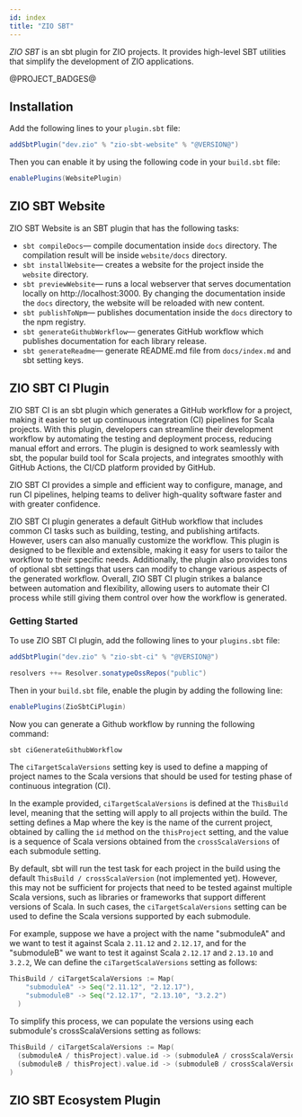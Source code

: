 ```yaml
---
id: index
title: "ZIO SBT"
---
```


_ZIO SBT_ is an sbt plugin for ZIO projects. It provides high-level SBT utilities that simplify the development of ZIO applications.

@PROJECT_BADGES@

## Installation

Add the following lines to your `plugin.sbt` file:

```scala
addSbtPlugin("dev.zio" % "zio-sbt-website" % "@VERSION@")
```

Then you can enable it by using the following code in your `build.sbt` file:

```scala
enablePlugins(WebsitePlugin)
```

## ZIO SBT Website

ZIO SBT Website is an SBT plugin that has the following tasks:

- `sbt compileDocs`— compile documentation inside `docs` directory. The compilation result will be inside `website/docs` directory.
- `sbt installWebsite`— creates a website for the project inside the `website` directory.
- `sbt previewWebsite`— runs a local webserver that serves documentation locally on http://localhost:3000. By changing the documentation inside the `docs` directory, the website will be reloaded with new content.
- `sbt publishToNpm`— publishes documentation inside the `docs` directory to the npm registry.
- `sbt generateGithubWorkflow`— generates GitHub workflow which publishes documentation for each library release.
- `sbt generateReadme`— generate README.md file from `docs/index.md` and sbt setting keys.

## ZIO SBT CI Plugin

ZIO SBT CI is an sbt plugin which generates a GitHub workflow for a project, making it easier to set up continuous integration (CI) pipelines for Scala projects. With this plugin, developers can streamline their development workflow by automating the testing and deployment process, reducing manual effort and errors. The plugin is designed to work seamlessly with sbt, the popular build tool for Scala projects, and integrates smoothly with GitHub Actions, the CI/CD platform provided by GitHub.

ZIO SBT CI provides a simple and efficient way to configure, manage, and run CI pipelines, helping teams to deliver high-quality software faster and with greater confidence.

ZIO SBT CI plugin generates a default GitHub workflow that includes common CI tasks such as building, testing, and publishing artifacts. However, users can also manually customize the workflow. This plugin is designed to be flexible and extensible, making it easy for users to tailor the workflow to their specific needs. Additionally, the plugin also provides tons of optional sbt settings that users can modify to change various aspects of the generated workflow. Overall, ZIO SBT CI plugin strikes a balance between automation and flexibility, allowing users to automate their CI process while still giving them control over how the workflow is generated.

### Getting Started

To use ZIO SBT CI plugin, add the following lines to your `plugins.sbt` file:

```scala
addSbtPlugin("dev.zio" % "zio-sbt-ci" % "@VERSION@")

resolvers ++= Resolver.sonatypeOssRepos("public")
```

Then in your `build.sbt` file, enable the plugin by adding the following line:

```scala
enablePlugins(ZioSbtCiPlugin)
```

Now you can generate a Github workflow by running the following command:

```bash
sbt ciGenerateGithubWorkflow
```

The `ciTargetScalaVersions` setting key is used to define a mapping of project names to the Scala versions that should be used for testing phase of continuous integration (CI).

In the example provided, `ciTargetScalaVersions` is defined at the `ThisBuild` level, meaning that the setting will apply to all projects within the build. The setting defines a Map where the key is the name of the current project, obtained by calling the `id` method on the `thisProject` setting, and the value is a sequence of Scala versions obtained from the `crossScalaVersions` of each submodule setting.

By default, sbt will run the test task for each project in the build using the default `ThisBuild / crossScalaVersion` (not implemented yet). However, this may not be sufficient for projects that need to be tested against multiple Scala versions, such as libraries or frameworks that support different versions of Scala. In such cases, the `ciTargetScalaVersions` setting can be used to define the Scala versions supported by each submodule.

For example, suppose we have a project with the name "submoduleA" and we want to test it against Scala `2.11.12` and `2.12.17`, and for the "submoduleB" we want to test it against Scala `2.12.17` and `2.13.10` and `3.2.2`, We can define the `ciTargetScalaVersions` setting as follows:

```scala
ThisBuild / ciTargetScalaVersions := Map(
    "submoduleA" -> Seq("2.11.12", "2.12.17"),
    "submoduleB" -> Seq("2.12.17", "2.13.10", "3.2.2")
  )
```

To simplify this process, we can populate the versions using each submodule's crossScalaVersions setting as follows:

```scala
ThisBuild / ciTargetScalaVersions := Map(
  (submoduleA / thisProject).value.id -> (submoduleA / crossScalaVersions).value,
  (submoduleB / thisProject).value.id -> (submoduleB / crossScalaVersions).value
)
```

## ZIO SBT Ecosystem Plugin